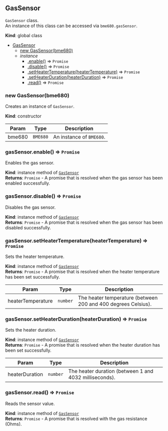 <a name="GasSensor"></a>

## GasSensor
`GasSensor` class.  
An instance of this class can be accessed via `bme680.gasSensor`.

**Kind**: global class  

* [GasSensor](#GasSensor)
    * [new GasSensor(bme680)](#new_GasSensor)
    * _instance_
        * [.enable()](#GasSensor+enable) ⇒ <code>Promise</code>
        * [.disable()](#GasSensor+disable) ⇒ <code>Promise</code>
        * [.setHeaterTemperature(heaterTemperature)](#GasSensor+setHeaterTemperature) ⇒ <code>Promise</code>
        * [.setHeaterDuration(heaterDuration)](#GasSensor+setHeaterDuration) ⇒ <code>Promise</code>
        * [.read()](#GasSensor+read) ⇒ <code>Promise</code>

<a name="new_GasSensor"></a>

### new GasSensor(bme680)
Creates an instance of `GasSensor`.

**Kind**: constructor

| Param | Type | Description |
| --- | --- | --- |
| bme680 | <code>BME680</code> | An instance of `BME680`. |

<a name="GasSensor+enable"></a>

### gasSensor.enable() ⇒ <code>Promise</code>
Enables the gas sensor.

**Kind**: instance method of [<code>GasSensor</code>](#GasSensor)  
**Returns**: <code>Promise</code> - A promise that is resolved when the gas sensor has been enabled successfully.  
<a name="GasSensor+disable"></a>

### gasSensor.disable() ⇒ <code>Promise</code>
Disables the gas sensor.

**Kind**: instance method of [<code>GasSensor</code>](#GasSensor)  
**Returns**: <code>Promise</code> - A promise that is resolved when the gas sensor has been disabled successfully.  
<a name="GasSensor+setHeaterTemperature"></a>

### gasSensor.setHeaterTemperature(heaterTemperature) ⇒ <code>Promise</code>
Sets the heater temperature.

**Kind**: instance method of [<code>GasSensor</code>](#GasSensor)  
**Returns**: <code>Promise</code> - A promise that is resolved when the heater temperature has been set successfully.  

| Param | Type | Description |
| --- | --- | --- |
| heaterTemperature | <code>number</code> | The heater temperature (between 200 and 400 degrees Celsius). |

<a name="GasSensor+setHeaterDuration"></a>

### gasSensor.setHeaterDuration(heaterDuration) ⇒ <code>Promise</code>
Sets the heater duration.

**Kind**: instance method of [<code>GasSensor</code>](#GasSensor)  
**Returns**: <code>Promise</code> - A promise that is resolved when the heater duration has been set successfully.  

| Param | Type | Description |
| --- | --- | --- |
| heaterDuration | <code>number</code> | The heater duration (between 1 and 4032 milliseconds). |

<a name="GasSensor+read"></a>

### gasSensor.read() ⇒ <code>Promise</code>
Reads the sensor value.

**Kind**: instance method of [<code>GasSensor</code>](#GasSensor)  
**Returns**: <code>Promise</code> - A promise that is resolved with the gas resistance (Ohms).
